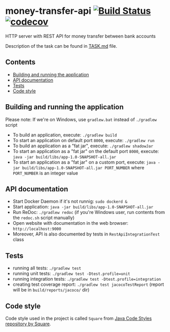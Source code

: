 # money-transfer-api [![Build Status](https://img.shields.io/travis/pwittchen/money-transfer-api.svg?branch=master&style=flat-square)](https://travis-ci.org/pwittchen/money-transfer-api) [![codecov](https://img.shields.io/codecov/c/github/pwittchen/money-transfer-api/master.svg?style=flat-square&label=coverage)](https://codecov.io/gh/pwittchen/money-transfer-api/branch/master)

HTTP server with REST API for money transfer between bank accounts

Description of the task can be found in [TASK.md](https://github.com/pwittchen/money-transfer-api/blob/master/TASK.md) file.

Contents
--------
- [Building and running the application](#building-and-running-the-application)
- [API documentation](#api-documentation)
- [Tests](#tests)
- [Code style](#code-style)

Building and running the application
------------------------------------

Please note: If we're on Windows, use `gradlew.bat` instead of `./gradlew` script

- To build an application, execute: `./gradlew build`
- To start an application on default port `8000`, execute: `./gradlew run`
- To build an application as a "fat jar", execute: `./gradlew shadowJar`
- To start an application as a "fat jar" on the default port `8000`, execute: `java -jar build/libs/app-1.0-SNAPSHOT-all.jar`
- To start an application as a "fat jar" on a custom port, execute: `java -jar build/libs/app-1.0-SNAPSHOT-all.jar PORT_NUMBER` where `PORT_NUMBER` is an integer value

API documentation
-----------------

- Start Docker Daemon if it's not runnig: `sudo dockerd &`
- Start application: `java -jar build/libs/app-1.0-SNAPSHOT-all.jar`
- Run ReDoc: `./gradlew redoc` (if you're Windows user, run contents from the `redoc.sh` script manually)
- Open website with documentation in the web browser: `http://localhost:9000`
- Moreover, API is also documented by tests in `RestApiIntegrationTest` class

Tests
-----

- running all tests: `./gradlew test`
- running unit tests: `./gradlew test -Dtest.profile=unit`
- running integration tests: `./gradlew test -Dtest.profile=integration`
- creating test coverage report: `./gradlew test jacocoTestReport` (report will be in `build/reports/jacoco/` dir)

Code style
----------

Code style used in the project is called `Square` from [Java Code Styles repository by Square](https://github.com/square/java-code-styles).
